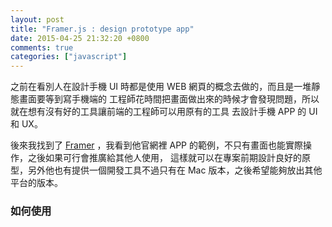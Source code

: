 ```yaml
---
layout: post
title: "Framer.js : design prototype app"
date: 2015-04-25 21:32:20 +0800
comments: true
categories: ["javascript"]
---
```



<!-- more -->

之前在看別人在設計手機 UI 時都是使用 WEB 網頁的概念去做的，而且是一堆靜態畫面要等到寫手機端的
工程師花時間把畫面做出來的時候才會發現問題，所以就在想有沒有好的工具讓前端的工程師可以用原有的工具
去設計手機 APP 的 UI 和 UX。


後來我找到了 [Framer] ，我看到他官網裡 APP 的範例，不只有畫面也能實際操作，之後如果可行會推廣給其他人使用，
這樣就可以在專案前期設計良好的原型，另外他也有提供一個開發工具不過只有在 Mac 版本，之後希望能夠放出其他平台的版本。


### 如何使用


[Framer]:https://github.com/koenbok/Framer